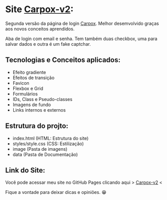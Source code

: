 # Site [Carpox-v2](https://davidrichardhw.github.io/Carpox-v2/):

Segunda versão da página de login [Carpox](https://davidrichardhw.github.io/Carpox/). Melhor desemvolvido graças aos novos conceitos aprendidos. 

Aba de login com email e senha. Tem também duas checkbox, uma para salvar dados e outra é um fake captchar.


## Tecnologias e Conceitos aplicados:

- Efeito gradiente
- Efeitos de transição
- Favicon
- Flexbox e Grid
- Formulários
- IDs, Class e Pseudo-classes
- Imagens de fundo
- Links internos e externos



## Estrutura do projto:

- index.html (HTML: Estrutura do site)
- styles/style.css (CSS: Estilização)
- image (Pasta de imagens)
- data (Pasta de Documentação)



## Link do Site:

Você pode acessar meu site no GitHub Pages clicando aqui > [Carpox-v2](https://davidrichardhw.github.io/Carpox-v2/) <

Fique a vontade para deixar dicas e opiniões. 😁